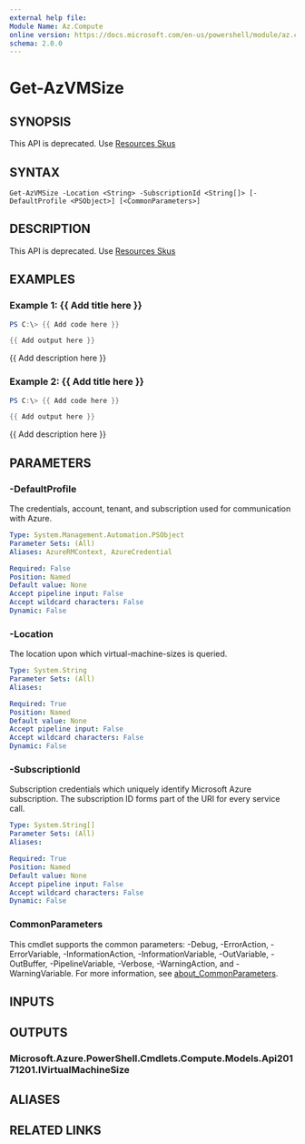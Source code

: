 ```yaml
---
external help file:
Module Name: Az.Compute
online version: https://docs.microsoft.com/en-us/powershell/module/az.compute/get-azvmsize
schema: 2.0.0
---
```


# Get-AzVMSize

## SYNOPSIS
This API is deprecated.
Use [Resources Skus](https://docs.microsoft.com/en-us/rest/api/compute/resourceskus/list)

## SYNTAX

```
Get-AzVMSize -Location <String> -SubscriptionId <String[]> [-DefaultProfile <PSObject>] [<CommonParameters>]
```

## DESCRIPTION
This API is deprecated.
Use [Resources Skus](https://docs.microsoft.com/en-us/rest/api/compute/resourceskus/list)

## EXAMPLES

### Example 1: {{ Add title here }}
```powershell
PS C:\> {{ Add code here }}

{{ Add output here }}
```

{{ Add description here }}

### Example 2: {{ Add title here }}
```powershell
PS C:\> {{ Add code here }}

{{ Add output here }}
```

{{ Add description here }}

## PARAMETERS

### -DefaultProfile
The credentials, account, tenant, and subscription used for communication with Azure.

```yaml
Type: System.Management.Automation.PSObject
Parameter Sets: (All)
Aliases: AzureRMContext, AzureCredential

Required: False
Position: Named
Default value: None
Accept pipeline input: False
Accept wildcard characters: False
Dynamic: False
```

### -Location
The location upon which virtual-machine-sizes is queried.

```yaml
Type: System.String
Parameter Sets: (All)
Aliases:

Required: True
Position: Named
Default value: None
Accept pipeline input: False
Accept wildcard characters: False
Dynamic: False
```

### -SubscriptionId
Subscription credentials which uniquely identify Microsoft Azure subscription.
The subscription ID forms part of the URI for every service call.

```yaml
Type: System.String[]
Parameter Sets: (All)
Aliases:

Required: True
Position: Named
Default value: None
Accept pipeline input: False
Accept wildcard characters: False
Dynamic: False
```

### CommonParameters
This cmdlet supports the common parameters: -Debug, -ErrorAction, -ErrorVariable, -InformationAction, -InformationVariable, -OutVariable, -OutBuffer, -PipelineVariable, -Verbose, -WarningAction, and -WarningVariable. For more information, see [about_CommonParameters](http://go.microsoft.com/fwlink/?LinkID=113216).

## INPUTS

## OUTPUTS

### Microsoft.Azure.PowerShell.Cmdlets.Compute.Models.Api20171201.IVirtualMachineSize

## ALIASES

## RELATED LINKS

